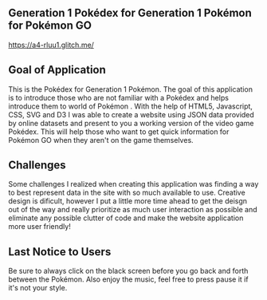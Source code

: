 ## Generation 1 Pokédex for Generation 1 Pokémon for Pokémon GO

https://a4-rluu1.glitch.me/

## Goal of Application

This is the Pokédex for Generation 1 Pokémon. The goal of this application is to introduce those who are not familiar with a Pokédex
and helps introduce them to world of Pokémon . With the help of HTML5, Javascript, CSS, SVG and D3 I was able to create a website using JSON data
provided by online datasets and present to you a working version of the video game Pokédex. This will help those who want to get quick information
for Pokémon GO when they aren't on the game themselves.

## Challenges

Some challenges I realized when creating this application was finding a way to best represent data in the site with so much available to use.
Creative design is dificult, however I put a little more time ahead to get the deisgn out of the way and really prioritize as much user interaction as possible
and eliminate any possible clutter of code and make the website application more user friendly!

## Last Notice to Users

Be sure to always click on the black screen before you go back and forth between the Pokémon. Also enjoy the music, feel free to press pause it if it's not your style.
